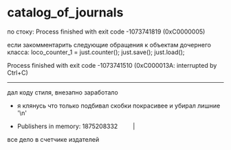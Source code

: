 # catalog_of_journals

по стоку:
   Process finished with exit code -1073741819 (0xC0000005)


если закомментарить следующие обращения к объектам дочернего класса:
  loco_counter_1 = just.counter();
  just.save();
  just.load();

  Process finished with exit code -1073741510 (0xC000013A: interrupted by Ctrl+C)
   
   ***
дал коду стиля, внезапно заработало
- я клянусь что только подбивал скобки покрасивее и убирал лишние '\n'

- Publishers in memory: 1875208332         |

все дело в счетчике издателей
